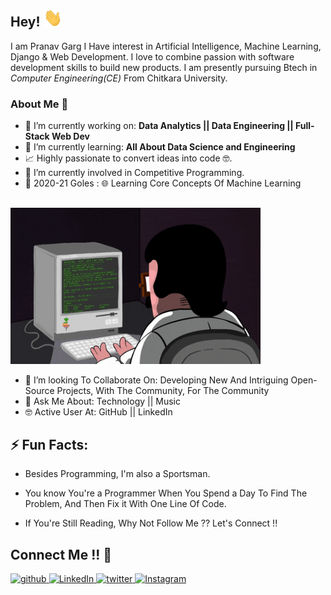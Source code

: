 ## Hey!   <img src="https://github.com/prgarg007/prgarg007/blob/master/Hi.gif" width="30px">

I am Pranav Garg I Have interest in Artificial Intelligence, Machine Learning, Django & Web Development. I love to combine passion with software development skills to build new products.
I am presently pursuing Btech in *Computer Engineering(CE)* From Chitkara University. 


### About Me 🚀
- 🔭 I’m currently working on: **Data Analytics || Data Engineering || Full-Stack Web Dev**
- 🌱 I’m currently learning: **All About Data Science and Engineering**
- 📈 Highly passionate to convert ideas into code 🤓.
- 🔭 I’m currently involved in Competitive Programming.
- 🎯 2020-21 Goles : 🌐 Learning Core Concepts Of Machine Learning 


## <div align="center">
<img src="https://github.com/prgarg007/prgarg007/blob/master/coderman.gif" alt="Coder" width="400" height="250" />
</div>

 - 👯 I’m looking To Collaborate On: Developing New And Intriguing Open-Source Projects, With The Community, For The Community
 - 💬 Ask Me About: Technology || Music 
 - 🤓 Active User At: GitHub || LinkedIn
  
## ⚡ Fun Facts: 

- Besides Programming, I'm also a Sportsman.

- You know You're a Programmer When You Spend a Day To Find The Problem, And Then Fix it With One Line Of Code.
    
- If You're Still Reading, Why Not Follow Me ?? Let's Connect !!

<div>
<h2 align="left">Connect Me !! 🤝</h2> 
<p align="left">
<a href="https://github.com/prgarg007" target="_blank">
<img src=https://img.shields.io/badge/github-%2324292e.svg?&style=for-the-badge&logo=github&logoColor=white alt=github style="margin-bottom: 5px;" />
</a>
<a href="https://www.linkedin.com/in/prgarg007/" target="_blank">
<img alt="LinkedIn" src="https://img.shields.io/badge/linkedin%20-%230077B5.svg?&style=for-the-badge&logo=linkedin&logoColor=white"/>
</a>
<a href="https://twitter.com/prgarg007" target="_blank">
<img src=https://img.shields.io/badge/twitter-%2300acee.svg?&style=for-the-badge&logo=twitter&logoColor=white alt=twitter style="margin-bottom: 5px;" />
</a>
<a href="https://instagram.com/prgarg007">
<img alt="Instagram" src="https://img.shields.io/badge/Instagram-E4405F?style=for-the-badge&logo=instagram&logoColor=white" />
</p> 
</div>
